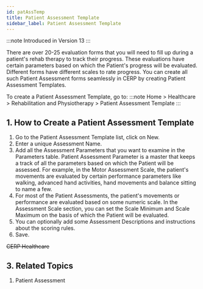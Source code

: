 ```yaml
---
id: patAssTemp
title: Patient Assessment Template
sidebar_label: Patient Assessment Template
---
```


:::note
Introduced in Version 13
:::

There are over 20-25 evaluation forms that you will need to fill up during a patient's rehab therapy to track their progress. These evaluations have certain parameters based on which the Patient's progress will be evaluated. Different forms have different scales to rate progress. You can create all such Patient Assessment forms seamlessly in CERP by creating Patient Assessment Templates.

To create a Patient Assessment Template, go to:
:::note
Home > Healthcare > Rehabilitation and Physiotherapy > Patient Assessment Template
:::

## 1. How to Create a Patient Assessment Template

1. Go to the Patient Assessment Template list, click on New.
1. Enter a unique Assessment Name.
1. Add all the Assessment Parameters that you want to examine in the Parameters table. Patient Assessment Parameter is a master that keeps a track of all the parameters based on which the Patient will be assessed. For example, in the Motor Assessment Scale, the patient's movements are evaluated by certain performance parameters like walking, advanced hand activities, hand movements and balance sitting to name a few.
1. For most of the Patient Assessments, the patient's movements or performance are evaluated based on some numeric scale. In the Assessment Scale section, you can set the Scale Minimum and Scale Maximum on the basis of which the Patient will be evaluated.
1. You can optionally add some Assessment Descriptions and instructions about the scoring rules.
1. Save.

~~CERP Healthcare~~

## 3. Related Topics

1. Patient Assessment
